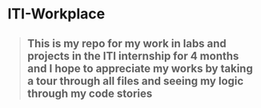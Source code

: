 # ITI-Workplace
> This is my repo for my work in labs and projects in the ITI internship for 4 months
and I hope to appreciate my works by taking a tour through all files and seeing my logic through my code stories
> ---
